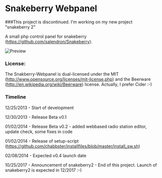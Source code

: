 Snakeberry Webpanel
==============

###This project is discontinued. I'm working on my new project "snakeberry 2"


A small php control panel for snakeberry (https://github.com/salendron/Snakeberry).

![Preview](http://s14.directupload.net/images/131230/vphpws69.png "Preview")

### License:

The Snakberry-Webpanel is dual-licensed under the MIT (http://www.opensource.org/licenses/mit-license.php) and the Beerware (http://en.wikipedia.org/wiki/Beerware) license. Actually, I prefer Cider :-) 


### Timeline

12/25/2013 - Start of development

12/30/2013 - Release Beta v0.1

01/02/2014 - Release Beta v0.2 - added webbased radio station editor, update check, some fixes in code

01/02/2014 - Release of setup-script (https://github.com/chabbster/installfiles/blob/master/install_sw.sh)

02/08/2014 - Expected v0.4 launch date

10/25/2017 - Announcement of snakeberry2 - End of this project. Launch of snakeberry2 is expected in 12/2017 :-)
